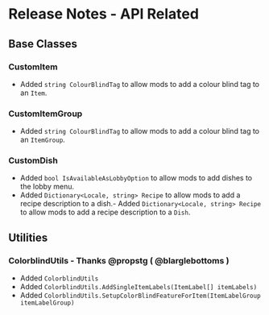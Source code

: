 ﻿# Release Notes - API Related

## Base Classes

### CustomItem

- Added `string ColourBlindTag` to allow mods to add a colour blind tag to an `Item`.

### CustomItemGroup

- Added `string ColourBlindTag` to allow mods to add a colour blind tag to an `ItemGroup`.

### CustomDish

- Added `bool IsAvailableAsLobbyOption` to allow mods to add dishes to the lobby menu.
- Added `Dictionary<Locale, string> Recipe` to allow mods to add a recipe description to a dish.- Added `Dictionary<Locale, string> Recipe` to allow mods to add a recipe description to a `Dish`.

## Utilities

### ColorblindUtils - Thanks @propstg ( @blarglebottoms )

- Added `ColorblindUtils`
- Added `ColorblindUtils.AddSingleItemLabels(ItemLabel[] itemLabels)`
- Added `ColorblindUtils.SetupColorBlindFeatureForItem(ItemLabelGroup itemLabelGroup)`
